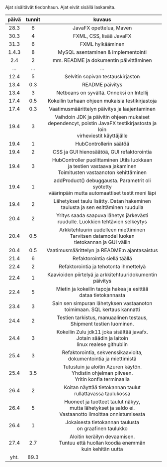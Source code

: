 
Ajat sisältävät tiedonhaun.
Ajat eivät sisällä laskareita.

|   päivä     |   tunnit    |    kuvaus                        |
|   :----:    |   :----:    |    :----:                        |
| 28.3        | 6           |JavaFX opettelua, Maven           |
| 30.3        | 4           |FXML, CSS, lisää JavaFX           |
| 31.3        | 6           |FXML hylkääminen                  |
| 1.4.3       | 8           |MySQL asentaminen & implementointi|
| 2.4         | 2           |mm. README ja dokumentin päivittäminen|
| ...         | ...         |            ...                    |
| 12.4        | 5           |Selvitin sopivan testauskirjaston  |
| 13.4        | 0.3         |README päivitys                    |
| 13.4        | 3           |Netbeans on syvältä. Onneksi on Intellij|
| 17.4        | 0.5         |Kokeilin turhaan ohjeen mukaisia testikirjastoja|
| 17.4        | 0.3         |Vaatimusmäärittelyn päivitys ja laajentaminen|
| 19.4        | 3           |Vaihdoin JDK ja päivitin ohjeen mukaiset</br>dependencyt, poistin JavaFX testikirjastosta ja loin</br> virheviestit käyttäjälle|
| 19.4        | 1           |HubControllerin säätöä|
| 19.4        | 2           |CSS ja GUI hienosäätöä, GUI refaktorointia| 
| 19.4        | 3           |HubController puolittaminen Utils luokkaan </br>ja testien vastaava jakaminen </br> Toimitusten vastaanoton kehittäminen|
| 19.4        | 1           |addProduct() debuggausta. Parametrit oli syötetty</br> väärinpäin mutta automaattiset testit meni läpi|
| 19.4        | 2           |Lähetykset taulu lisätty. Datan hakeminen</br>taulusta ja sen esittäminen ruudulla|
| 20.4        | 2           |Yritys saada saapuva lähetys järkevästi</br>ruudulle. Luokkien tehtävien selkeytys|
| 20.4        | 0.5         |Arkkitehtuurin uudelleen miettiminen</br> Tarvitsen datamodel luokan </br>tietokannan ja GUI väliin|
| 20.4        | 0.5         |Vaatimusmäärittelyn ja README:n ajantasaistus|
| 21.4        | 6           |Refaktorointia siellä täällä|
| 22.4        | 2           |Refaktorointia ja tehotonta ihmettelyä|
| 22.4        | 1           |Kaavioiden piirtelyä ja arkkitehtuuridokumentin päivitys|
| 22.4        | 5           |Mietin ja kokeilin tapoja hakea ja esittää</br> dataa tietokannasta|
| 23.4        | 3           |Sain sen simpuran lähetyksen vastaanoton </br> toimimaan. SQL kertaus kannatti|
| 24.4        | 2           |Testien tarkistus, manuaalinen testaus,</br> Shipment testien luominen.|
| 24.4        | 3           |Kokeilin Zulu jdk11 joka sisältää javafx.</br>Jotain säädin ja laitoin</br>linux realese githubiin|
| 25.4        | 3           |Refaktorointia, sekvenssikaavioita, </br>dokumentointia ja miettimistä|
| 25.4        | 3.5         |Tutustuin ja aloitin Azuren käytön. </br>Yhdistin ohjelman pilveen. </br> Yritin konfia terminaalia|
| 26.4        | 2           |Koitan näyttää tietokannan taulut </br> rullattavassa taulukossa|
| 26.4        | 5           |Huoneet ja tuotteet taulut näkyy, </br>mutta lähetykset ja saldo ei. </br>Vastaanotto ilmoittaa onnistumisesta|
| 26.4        | 1           |Jokaisesta tietokannan taulusta </br> on graafinen taulukko|
| 27.4        | 2.7         |Aloitin keräilyn devaamisen. </br>Tuntuu että huollan koodia enemmän </br> kuin kehitän uutta|
| yht.        | 89.3        |
